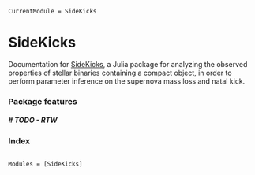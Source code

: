 ```@meta
CurrentModule = SideKicks
```

# SideKicks

Documentation for [SideKicks](https://github.com/orlox/SideKicks.jl), a Julia package for analyzing the observed properties of stellar binaries containing a compact object, in order to perform parameter inference on the supernova mass loss and natal kick. 

### Package features 

##### # TODO - RTW

### Index

```@index
```

```@autodocs
Modules = [SideKicks]
```
